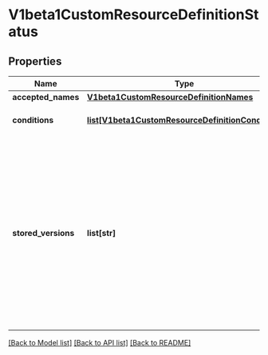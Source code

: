 # V1beta1CustomResourceDefinitionStatus

## Properties
Name | Type | Description | Notes
------------ | ------------- | ------------- | -------------
**accepted_names** | [**V1beta1CustomResourceDefinitionNames**](V1beta1CustomResourceDefinitionNames.md) |  | 
**conditions** | [**list[V1beta1CustomResourceDefinitionCondition]**](V1beta1CustomResourceDefinitionCondition.md) | Conditions indicate state for particular aspects of a CustomResourceDefinition | 
**stored_versions** | **list[str]** | StoredVersions are all versions of CustomResources that were ever persisted. Tracking these versions allows a migration path for stored versions in etcd. The field is mutable so the migration controller can first finish a migration to another version (i.e. that no old objects are left in the storage), and then remove the rest of the versions from this list. None of the versions in this list can be removed from the spec.Versions field. | 

[[Back to Model list]](../README.md#documentation-for-models) [[Back to API list]](../README.md#documentation-for-api-endpoints) [[Back to README]](../README.md)


